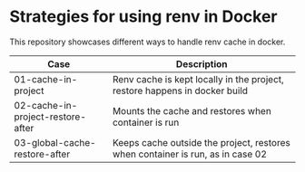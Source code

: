 # Strategies for using renv in Docker

This repository showcases different ways to handle renv cache in
docker.

| Case                              | Description                                                                    |
|-----------------------------------|--------------------------------------------------------------------------------|
| 01-cache-in-project               | Renv cache is kept locally in the project, restore happens in docker build     |
| 02-cache-in-project-restore-after | Mounts the cache and restores when container is run                            |
| 03-global-cache-restore-after     | Keeps cache outside the project, restores when container is run, as in case 02 |

